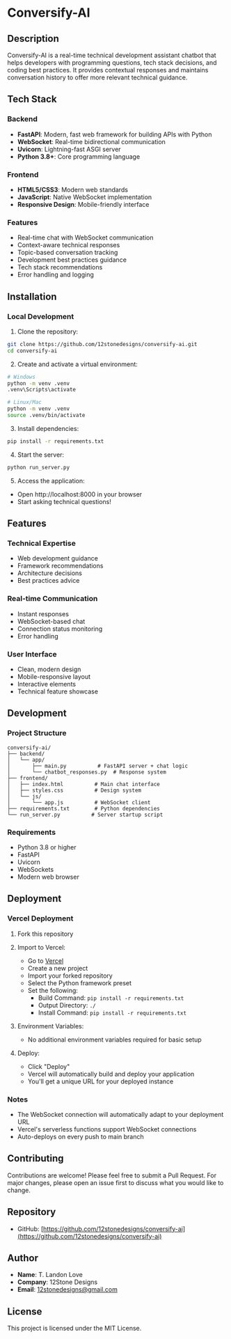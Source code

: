 # Conversify-AI

## Description

Conversify-AI is a real-time technical development assistant chatbot that helps developers with programming questions, tech stack decisions, and coding best practices. It provides contextual responses and maintains conversation history to offer more relevant technical guidance.

## Tech Stack

### Backend
- **FastAPI**: Modern, fast web framework for building APIs with Python
- **WebSocket**: Real-time bidirectional communication
- **Uvicorn**: Lightning-fast ASGI server
- **Python 3.8+**: Core programming language

### Frontend
- **HTML5/CSS3**: Modern web standards
- **JavaScript**: Native WebSocket implementation
- **Responsive Design**: Mobile-friendly interface

### Features
- Real-time chat with WebSocket communication
- Context-aware technical responses
- Topic-based conversation tracking
- Development best practices guidance
- Tech stack recommendations
- Error handling and logging

## Installation

### Local Development

1. Clone the repository:
```bash
git clone https://github.com/12stonedesigns/conversify-ai.git
cd conversify-ai
```

2. Create and activate a virtual environment:
```bash
# Windows
python -m venv .venv
.venv\Scripts\activate

# Linux/Mac
python -m venv .venv
source .venv/bin/activate
```

3. Install dependencies:
```bash
pip install -r requirements.txt
```

4. Start the server:
```bash
python run_server.py
```

5. Access the application:
- Open http://localhost:8000 in your browser
- Start asking technical questions!

## Features

### Technical Expertise
- Web development guidance
- Framework recommendations
- Architecture decisions
- Best practices advice

### Real-time Communication
- Instant responses
- WebSocket-based chat
- Connection status monitoring
- Error handling

### User Interface
- Clean, modern design
- Mobile-responsive layout
- Interactive elements
- Technical feature showcase

## Development

### Project Structure
```
conversify-ai/
├── backend/
│   └── app/
│       ├── main.py          # FastAPI server + chat logic
│       └── chatbot_responses.py  # Response system
├── frontend/
│   ├── index.html          # Main chat interface
│   ├── styles.css          # Design system
│   └── js/
│       └── app.js          # WebSocket client
├── requirements.txt        # Python dependencies
└── run_server.py          # Server startup script
```

### Requirements
- Python 3.8 or higher
- FastAPI
- Uvicorn
- WebSockets
- Modern web browser

## Deployment

### Vercel Deployment

1. Fork this repository

2. Import to Vercel:
   - Go to [Vercel](https://vercel.com)
   - Create a new project
   - Import your forked repository
   - Select the Python framework preset
   - Set the following:
     - Build Command: `pip install -r requirements.txt`
     - Output Directory: `./`
     - Install Command: `pip install -r requirements.txt`

3. Environment Variables:
   - No additional environment variables required for basic setup

4. Deploy:
   - Click "Deploy"
   - Vercel will automatically build and deploy your application
   - You'll get a unique URL for your deployed instance

### Notes
- The WebSocket connection will automatically adapt to your deployment URL
- Vercel's serverless functions support WebSocket connections
- Auto-deploys on every push to main branch

## Contributing

Contributions are welcome! Please feel free to submit a Pull Request. For major changes, please open an issue first to discuss what you would like to change.

## Repository

- GitHub: [https://github.com/12stonedesigns/conversify-ai](https://github.com/12stonedesigns/conversify-ai)

## Author

- **Name**: T. Landon Love
- **Company**: 12Stone Designs
- **Email**: [12stonedesigns@gmail.com](mailto:12stonedesigns@gmail.com)

## License

This project is licensed under the MIT License.
